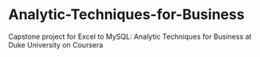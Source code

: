 # Analytic-Techniques-for-Business
Capstone project for Excel to MySQL: Analytic Techniques for Business at Duke University on Coursera
